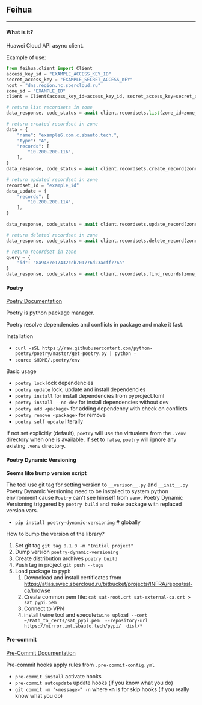## Feihua
___________
#### What is it?
Huawei Cloud API async client. 

Example of use:
```Python
from feihua.client import Client
access_key_id = "EXAMPLE_ACCESS_KEY_ID"
secret_access_key = "EXAMPLE_SECRET_ACCESS_KEY"
host = "dns.region.hc.sbercloud.ru"
zone_id = "EXAMPLE_ID"
client = Client(access_key_id=access_key_id, secret_access_key=secret_access_key, host=host)

# return list recordsets in zone
data_response, code_status = await client.recordsets.list(zone_id=zone_id)

# return created recordset in zone
data = {
    "name": "example6.com.c.sbauto.tech.",
    "type": "A",
    "records": [
        "10.200.200.116",
    ],
}
data_response, code_status = await client.recordsets.create_record(zone_id=zone_id, data=data)

# return updated recordset in zone
recordset_id = "example_id"
data_update = {
    "records": [
        "10.200.200.114",
    ],
}

data_response, code_status = await client.recordsets.update_record(zone_id=zone_id, recordset_id=recordset_id, data=data_update)

# return deleted recordset in zone
data_response, code_status = await client.recordsets.delete_record(zone_id=zone_id, recordset_id=recordset_id)

# return recordset in zone
query = {
    "id": "8a9487e17432ccb701776d23acff776a"
}
data_response, code_status = await client.recordsets.find_records(zone_id=zone_id, query=query)
```

#### Poetry

[Poetry Documentation](https://python-poetry.org/docs/)

Poetry is python package manager.

Poetry resolve dependencies and conflicts in package and make it fast.

Installation

 - `curl -sSL https://raw.githubusercontent.com/python-poetry/poetry/master/get-poetry.py | python -`
 - `source $HOME/.poetry/env`

Basic usage

 - `poetry lock` lock dependencies
 - `poetry update` lock, update and install dependencies
 - `poetry install` for install dependencies from pyproject.toml
 - `poetry install --no-dev` for install dependencies without dev
 - `poetry add <package>` for adding dependency with check on conflicts
 - `poetry remove <package>` for remove
 - `poetry self update` literally
 
If not set explicitly (default), `poetry` will use the virtualenv from the `.venv` directory when one is available. If set to `false`, `poetry` will ignore any existing `.venv` directory.

#### Poetry Dynamic Versioning

__Seems like bump version script__

The tool use git tag for setting version to `__verison__.py` and `__init__.py`
Poetry Dynamic Versioning need to be installed to system python environment cause `Poetry` can't see himself from `venv`.
Poetry Dynamic Versioning triggered by `poetry build` and make package with replaced version vars.

- `pip install poetry-dynamic-versioning` # globally

How to bump the version of the library?
1. Set git tag `git tag 0.1.0 -m "Initial project"`
2. Dump version `poetry-dynamic-versioning`
3. Create distribution archives `poetry build`
4. Push tag in project `git push --tags`
5. Load package to pypi:
    1. Downoload and install certificates from https://atlas.swec.sbercloud.ru/bitbucket/projects/INFRA/repos/ssl-ca/browse
    2. Create common pem file: `cat sat-root.crt sat-external-ca.crt > sat_pypi.pem`
    3. Connect to VPN
    4. install twine tool and execute`twine upload --cert ~/Path_to_certs/sat_pypi.pem  --repository-url https://mirror.int.sbauto.tech/pypi/  dist/*`

#### Pre-commit

[Pre-Commit Documentation](https://pre-commit.com/)

Pre-commit hooks apply rules from `.pre-commit-config.yml`

- `pre-commit install` activate hooks
- `pre-commit autoupdate` update hooks (if you know what you do)
- `git commit -m "<message>" -n` where __**-n**__ is for skip hooks (if you really know what you do)


